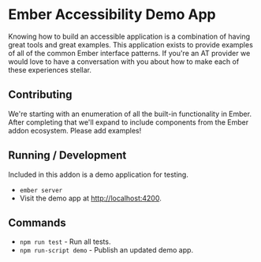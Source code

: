# Ember Accessibility Demo App

Knowing how to build an accessible application is a combination of having great tools and great examples. This application exists to provide examples of all of the common Ember interface patterns. If you're an AT provider we would love to have a conversation with you about how to make each of these experiences stellar.

## Contributing

We're starting with an enumeration of all the built-in functionality in Ember. After completing that we'll expand to include components from the Ember addon ecosystem. Please add examples!

## Running / Development

Included in this addon is a demo application for testing.

* `ember server`
* Visit the demo app at [http://localhost:4200](http://localhost:4200).

## Commands

* `npm run test` - Run all tests.
* `npm run-script demo` - Publish an updated demo app.
